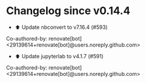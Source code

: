 # Changelog since v0.14.4
- ⬆️ Update nbconvert to v7.16.4 (#593)

Co-authored-by: renovate[bot] <29139614+renovate[bot]@users.noreply.github.com> 
- ⬆️ Update jupyterlab to v4.1.7 (#591)

Co-authored-by: renovate[bot] <29139614+renovate[bot]@users.noreply.github.com> 
